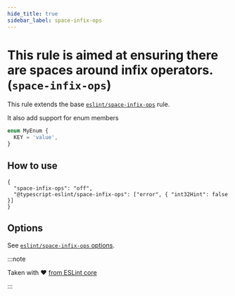 ```yaml
---
hide_title: true
sidebar_label: space-infix-ops
---
```


# This rule is aimed at ensuring there are spaces around infix operators. (`space-infix-ops`)

This rule extends the base [`eslint/space-infix-ops`](https://eslint.org/docs/rules/space-infix-ops) rule.

It also add support for enum members

```ts
enum MyEnum {
  KEY = 'value',
}
```

## How to use

```jsonc
{
  "space-infix-ops": "off",
  "@typescript-eslint/space-infix-ops": ["error", { "int32Hint": false }]
}
```

## Options

See [`eslint/space-infix-ops` options](https://eslint.org/docs/rules/space-infix-ops#options).

:::note

Taken with ❤ [from ESLint core](https://github.com/eslint/eslint/blob/master/docs/rules/space-infix-ops.md)

:::
